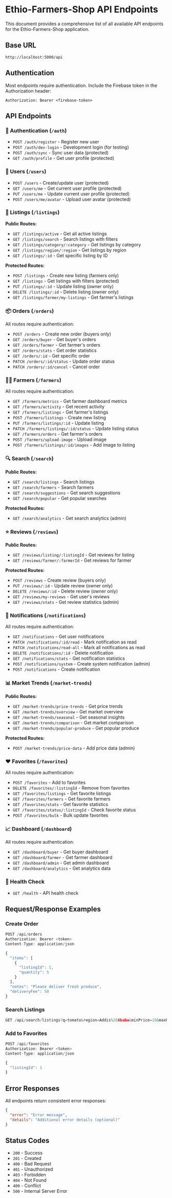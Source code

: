 # Ethio-Farmers-Shop API Endpoints

This document provides a comprehensive list of all available API endpoints for the Ethio-Farmers-Shop application.

## Base URL
```
http://localhost:5000/api
```

## Authentication
Most endpoints require authentication. Include the Firebase token in the Authorization header:
```
Authorization: Bearer <firebase-token>
```

## API Endpoints

### 🔐 Authentication (`/auth`)
- `POST /auth/register` - Register new user
- `POST /auth/dev-login` - Development login (for testing)
- `POST /auth/sync` - Sync user data (protected)
- `GET /auth/profile` - Get user profile (protected)

### 👤 Users (`/users`)
- `POST /users` - Create/update user (protected)
- `GET /users/me` - Get current user profile (protected)
- `PUT /users/me` - Update current user profile (protected)
- `POST /users/me/avatar` - Upload user avatar (protected)

### 🌾 Listings (`/listings`)
**Public Routes:**
- `GET /listings/active` - Get all active listings
- `GET /listings/search` - Search listings with filters
- `GET /listings/category/:category` - Get listings by category
- `GET /listings/region/:region` - Get listings by region
- `GET /listings/:id` - Get specific listing by ID

**Protected Routes:**
- `POST /listings` - Create new listing (farmers only)
- `GET /listings` - Get listings with filters (protected)
- `PUT /listings/:id` - Update listing (owner only)
- `DELETE /listings/:id` - Delete listing (owner only)
- `GET /listings/farmer/my-listings` - Get farmer's listings

### 📦 Orders (`/orders`)
All routes require authentication:
- `POST /orders` - Create new order (buyers only)
- `GET /orders/buyer` - Get buyer's orders
- `GET /orders/farmer` - Get farmer's orders
- `GET /orders/stats` - Get order statistics
- `GET /orders/:id` - Get specific order
- `PATCH /orders/:id/status` - Update order status
- `PATCH /orders/:id/cancel` - Cancel order

### 👨‍🌾 Farmers (`/farmers`)
All routes require authentication:
- `GET /farmers/metrics` - Get farmer dashboard metrics
- `GET /farmers/activity` - Get recent activity
- `GET /farmers/listings` - Get farmer's listings
- `POST /farmers/listings` - Create new listing
- `PUT /farmers/listings/:id` - Update listing
- `PATCH /farmers/listings/:id/status` - Update listing status
- `GET /farmers/orders` - Get farmer's orders
- `POST /farmers/upload-image` - Upload image
- `POST /farmers/listings/:id/images` - Add image to listing

### 🔍 Search (`/search`)
**Public Routes:**
- `GET /search/listings` - Search listings
- `GET /search/farmers` - Search farmers
- `GET /search/suggestions` - Get search suggestions
- `GET /search/popular` - Get popular searches

**Protected Routes:**
- `GET /search/analytics` - Get search analytics (admin)

### ⭐ Reviews (`/reviews`)
**Public Routes:**
- `GET /reviews/listing/:listingId` - Get reviews for listing
- `GET /reviews/farmer/:farmerId` - Get reviews for farmer

**Protected Routes:**
- `POST /reviews` - Create review (buyers only)
- `PUT /reviews/:id` - Update review (owner only)
- `DELETE /reviews/:id` - Delete review (owner only)
- `GET /reviews/my-reviews` - Get user's reviews
- `GET /reviews/stats` - Get review statistics (admin)

### 🔔 Notifications (`/notifications`)
All routes require authentication:
- `GET /notifications` - Get user notifications
- `PATCH /notifications/:id/read` - Mark notification as read
- `PATCH /notifications/read-all` - Mark all notifications as read
- `DELETE /notifications/:id` - Delete notification
- `GET /notifications/stats` - Get notification statistics
- `POST /notifications/system` - Create system notification (admin)
- `POST /notifications` - Create notification

### 📊 Market Trends (`/market-trends`)
**Public Routes:**
- `GET /market-trends/price-trends` - Get price trends
- `GET /market-trends/overview` - Get market overview
- `GET /market-trends/seasonal` - Get seasonal insights
- `GET /market-trends/comparison` - Get market comparison
- `GET /market-trends/popular-produce` - Get popular produce

**Protected Routes:**
- `POST /market-trends/price-data` - Add price data (admin)

### ❤️ Favorites (`/favorites`)
All routes require authentication:
- `POST /favorites` - Add to favorites
- `DELETE /favorites/:listingId` - Remove from favorites
- `GET /favorites/listings` - Get favorite listings
- `GET /favorites/farmers` - Get favorite farmers
- `GET /favorites/stats` - Get favorite statistics
- `GET /favorites/status/:listingId` - Check favorite status
- `POST /favorites/bulk` - Bulk update favorites

### 📈 Dashboard (`/dashboard`)
All routes require authentication:
- `GET /dashboard/buyer` - Get buyer dashboard
- `GET /dashboard/farmer` - Get farmer dashboard
- `GET /dashboard/admin` - Get admin dashboard
- `GET /dashboard/analytics` - Get analytics data

### 🏥 Health Check
- `GET /health` - API health check

## Request/Response Examples

### Create Order
```javascript
POST /api/orders
Authorization: Bearer <token>
Content-Type: application/json

{
  "items": [
    {
      "listingId": 1,
      "quantity": 5
    }
  ],
  "notes": "Please deliver fresh produce",
  "deliveryFee": 50
}
```

### Search Listings
```javascript
GET /api/search/listings?q=tomato&region=Addis%20Ababa&minPrice=10&maxPrice=50&page=1&limit=20
```

### Add to Favorites
```javascript
POST /api/favorites
Authorization: Bearer <token>
Content-Type: application/json

{
  "listingId": 1
}
```

## Error Responses
All endpoints return consistent error responses:
```json
{
  "error": "Error message",
  "details": "Additional error details (optional)"
}
```

## Status Codes
- `200` - Success
- `201` - Created
- `400` - Bad Request
- `401` - Unauthorized
- `403` - Forbidden
- `404` - Not Found
- `409` - Conflict
- `500` - Internal Server Error


